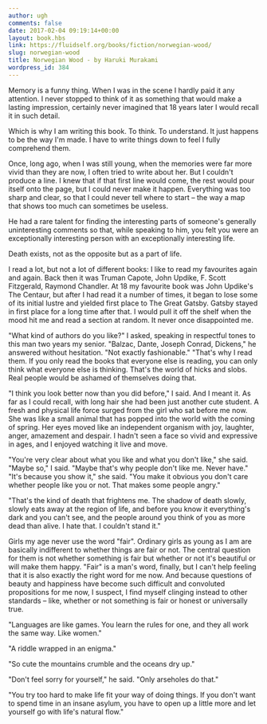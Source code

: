 ```yaml
---
author: ugh
comments: false
date: 2017-02-04 09:19:14+00:00
layout: book.hbs
link: https://fluidself.org/books/fiction/norwegian-wood/
slug: norwegian-wood
title: Norwegian Wood - by Haruki Murakami
wordpress_id: 384
---
```


Memory is a funny thing. When I was in the scene I hardly paid it any attention. I never stopped to think of it as something that would make a lasting impression, certainly never imagined that 18 years later I would recall it in such detail.

Which is why I am writing this book. To think. To understand. It just happens to be the way I'm made. I have to write things down to feel I fully comprehend them.

Once, long ago, when I was still young, when the memories were far more vivid than they are now, I often tried to write about her. But I couldn't produce a line. I knew that if that first line would come, the rest would pour itself onto the page, but I could never make it happen. Everything was too sharp and clear, so that I could never tell where to start – the way a map that shows too much can sometimes be useless.

He had a rare talent for finding the interesting parts of someone's generally uninteresting comments so that, while speaking to him, you felt you were an exceptionally interesting person with an exceptionally interesting life.

Death exists, not as the opposite but as a part of life.

I read a lot, but not a lot of different books: I like to read my favourites again and again. Back then it was Truman Capote, John Updike, F. Scott Fitzgerald, Raymond Chandler. At 18 my favourite book was John Updike's The Centaur, but after I had read it a number of times, it began to lose some of its initial lustre and yielded first place to The Great Gatsby. Gatsby stayed in first place for a long time after that. I would pull it off the shelf when the mood hit me and read a section at random. It never once disappointed me.

"What kind of authors do you like?" I asked, speaking in respectful tones to this man two years my senior. "Balzac, Dante, Joseph Conrad, Dickens," he answered without hesitation. "Not exactly fashionable." "That's why I read them. If you only read the books that everyone else is reading, you can only think what everyone else is thinking. That's the world of hicks and slobs. Real people would be ashamed of themselves doing that.

"I think you look better now than you did before," I said. And I meant it. As far as I could recall, with long hair she had been just another cute student. A fresh and physical life force surged from the girl who sat before me now. She was like a small animal that has popped into the world with the coming of spring. Her eyes moved like an independent organism with joy, laughter, anger, amazement and despair. I hadn't seen a face so vivid and expressive in ages, and I enjoyed watching it live and move.

"You're very clear about what you like and what you don't like," she said. "Maybe so," I said. "Maybe that's why people don't like me. Never have." "It's because you show it," she said. "You make it obvious you don't care whether people like you or not. That makes some people angry."

"That's the kind of death that frightens me. The shadow of death slowly, slowly eats away at the region of life, and before you know it everything's dark and you can't see, and the people around you think of you as more dead than alive. I hate that. I couldn't stand it."

Girls my age never use the word "fair". Ordinary girls as young as I am are basically indifferent to whether things are fair or not. The central question for them is not whether something is fair but whether or not it's beautiful or will make them happy. "Fair" is a man's word, finally, but I can't help feeling that it is also exactly the right word for me now. And because questions of beauty and happiness have become such difficult and convoluted propositions for me now, I suspect, I find myself clinging instead to other standards – like, whether or not something is fair or honest or universally true.

"Languages are like games. You learn the rules for one, and they all work the same way. Like women."

"A riddle wrapped in an enigma."

"So cute the mountains crumble and the oceans dry up."

"Don't feel sorry for yourself," he said. "Only arseholes do that."

"You try too hard to make life fit your way of doing things. If you don't want to spend time in an insane asylum, you have to open up a little more and let yourself go with life's natural flow."
